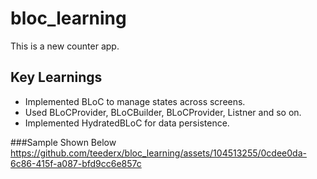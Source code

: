 # bloc_learning

This is a new counter app. 

## Key Learnings
- Implemented BLoC to manage states across screens.
- Used BLoCProvider, BLoCBuilder, BLoCProvider, Listner and so on.
- Implemented HydratedBLoC for data persistence.


###Sample Shown Below
https://github.com/teederx/bloc_learning/assets/104513255/0cdee0da-6c86-415f-a087-bfd9cc6e857c

